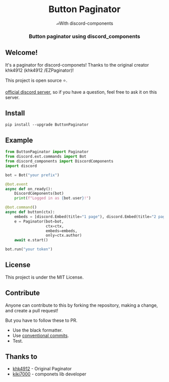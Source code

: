 <div align="center">
    <div>
        <h1>Button Paginator</h1>
        <span> <a href="https://pypi.org/project/discord-components"><img src="https://raw.githubusercontent.com/kiki7000/discord.py-components/master/.github/logo.png" alt="discord-components logo" height="10" style="border-radius: 50%"></a>With discord-components</span>
    </div>
    <div>
    </div>
    <div>
        <h3>Button paginator using discord_components</h3>
    </div>
</div>

## Welcome!
It's a paginator for discord-componets! Thanks to the original creator khk4912 (khk4912 /EZPaginator)!

This project is open source ⭐.

[official discord server](https://discord.gg/pKM6stqPxS), so if you have a question, feel free to ask it on this server.
## Install
```
pip install --upgrade ButtonPaginator
```

## Example
```py
from ButtonPaginator import Paginator
from discord.ext.commands import Bot
from discord_components import DiscordComponents
import discord

bot = Bot("your prefix")

@bot.event
async def on_ready():
    DiscordComponents(bot)
    print(f"Logged in as {bot.user}!")

@bot.command()
async def button(ctx):
    embeds = [discord.Embed(title="1 page"), discord.Embed(title="2 page"), discord.Embed(title="3 page"), discord.Embed(title="4 page"), discord.Embed(title="5 page")]
    e = Paginator(bot=bot,
                  ctx=ctx,
                  embeds=embeds,
                  only=ctx.author)
    await e.start()

bot.run("your token")
```

## License
This project is under the MIT License.

## Contribute
Anyone can contribute to this by forking the repository, making a change, and create a pull request!

But you have to follow these to PR.
+ Use the black formatter.
+ Use [conventional commits](https://www.conventionalcommits.org/en/v1.0.0/).
+ Test.

## Thanks to
+ [khk4912](https://github.com/khk4912/EZPaginator) - Original Paginator
+ [kiki7000](https://github.com/kiki7000/discord.py-components) - componets lib developer

